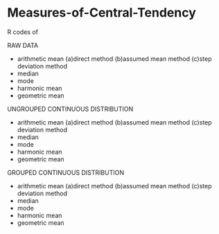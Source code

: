 # Measures-of-Central-Tendency

R codes of

RAW DATA
- arithmetic mean
   (a)direct method
   (b)assumed mean method
   (c)step deviation method
- median
- mode
- harmonic mean
- geometric mean

UNGROUPED CONTINUOUS DISTRIBUTION
- arithmetic mean
   (a)direct method
   (b)assumed mean method
   (c)step deviation method
- median
- mode
- harmonic mean
- geometric mean

GROUPED CONTINUOUS DISTRIBUTION
- arithmetic mean
   (a)direct method
   (b)assumed mean method
   (c)step deviation method
- median
- mode
- harmonic mean
- geometric mean

